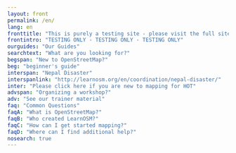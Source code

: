 ```yaml
---
layout: front
permalink: /en/
lang: en
fronttitle: "This is purely a testing site - please visit the full site at LearnOSM.org."
frontintro: "TESTING ONLY - TESTING ONLY - TESTING ONLY"
ourguides: "Our Guides"
searchtext: "What are you looking for?"
begspan: "New to OpenStreetMap?"
beg: "beginner's guide"
interspan: "Nepal Disaster"
interspanlink: "http://learnosm.org/en/coordination/nepal-disaster/"
inter: "Please click here if you are new to mapping for HOT"
advspan: "Organizing a workshop?"
adv: "See our trainer material"
faq: "Common Questions"
faqA: "What is OpenStreetMap?"
faqB: "Who created LearnOSM?"
faqC: "How can I get started mapping?"
faqD: "Where can I find additional help?"
nosearch: true
---
```

